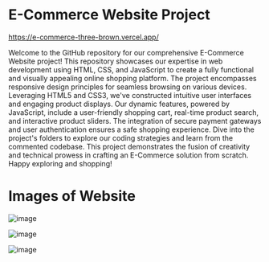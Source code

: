 # E-Commerce Website Project

https://e-commerce-three-brown.vercel.app/

Welcome to the GitHub repository for our comprehensive E-Commerce Website project! This repository showcases our expertise in web development using HTML, CSS, and JavaScript to create a fully functional and visually appealing online shopping platform. The project encompasses responsive design principles for seamless browsing on various devices. Leveraging HTML5 and CSS3, we've constructed intuitive user interfaces and engaging product displays. Our dynamic features, powered by JavaScript, include a user-friendly shopping cart, real-time product search, and interactive product sliders. The integration of secure payment gateways and user authentication ensures a safe shopping experience. Dive into the project's folders to explore our coding strategies and learn from the commented codebase. This project demonstrates the fusion of creativity and technical prowess in crafting an E-Commerce solution from scratch. Happy exploring and shopping!

# Images of Website

![image](https://github.com/gauravdev01/Web-Development-Projects/assets/109756079/24334279-8f3d-47b1-9132-1b9caca96540)

![image](https://github.com/gauravdev01/Web-Development-Projects/assets/109756079/1acd5c20-9221-4e96-8b12-8b443be920f8)

![image](https://github.com/gauravdev01/Web-Development-Projects/assets/109756079/2b975881-0849-4d3e-9c98-eb570b52b6b1)




